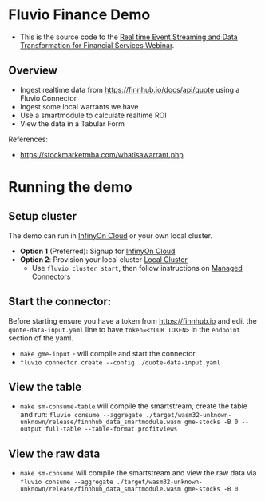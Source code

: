 # Fluvio Finance Demo

* This is the source code to the [Real time Event Streaming and Data
Transformation for Financial Services
Webinar](https://www.youtube.com/watch?v=wAvyB8367g4).

## Overview
* Ingest realtime data from https://finnhub.io/docs/api/quote using a Fluvio Connector
* Ingest some local warrants we have
* Use a smartmodule to calculate realtime ROI
* View the data in a Tabular Form

References:
* https://stockmarketmba.com/whatisawarrant.php

# Running the demo

## Setup cluster

The demo can run in [InfinyOn Cloud](https://infinyon.cloud) or your own local cluster.

* **Option 1** (Preferred): Signup for [InfinyOn Cloud](https://www.fluvio.io/docs/get-started/cloud/)
* **Option 2**: Provision your local cluster [Local Cluster](https://www.fluvio.io/download/)
    * Use `fluvio cluster start`, then follow instructions on [Managed Connectors](https://www.fluvio.io/connectors/#managed-connectors)

## Start the connector:

Before starting ensure you have a token from https://finnhub.io and edit the
`quote-data-input.yaml` line to have `token=<YOUR TOKEN>` in the `endpoint`
section of the yaml.

* `make gme-input` - will compile and start the connector
* `fluvio connector create --config ./quote-data-input.yaml`

## View the table
* `make sm-consume-table` will compile the smartstream, create the table and run:
 `fluvio consume --aggregate ./target/wasm32-unknown-unknown/release/finnhub_data_smartmodule.wasm gme-stocks -B 0 --output full-table --table-format profitviews`

## View the raw data
* `make sm-consume` will compile the smartstream and view the raw data via `fluvio consume --aggregate ./target/wasm32-unknown-unknown/release/finnhub_data_smartmodule.wasm gme-stocks -B 0`
